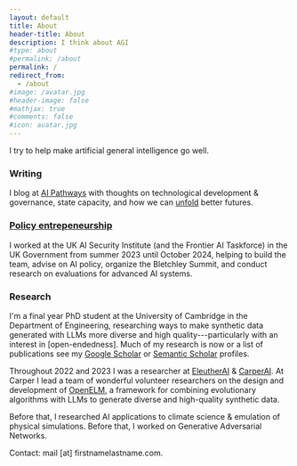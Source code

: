 ```yaml
---
layout: default
title: About
header-title: About
description: I think about AGI
#type: about
#permalink: /about
permalink: /
redirect_from:
  - /about
#image: /avatar.jpg
#header-image: false
#mathjax: true
#comments: false
#icon: avatar.jpg
---
```

<!-- {% marginfigure_left 'mn-id-whatever' 'assets/img/portrait_photo.jpg' 'Herbie Bradley<br>Test' %} -->
I try to help make artificial general intelligence go well.

### Writing

I blog at [AI Pathways](https://www.pathwaysai.org/) with thoughts on technological development & governance, state capacity, and how we can [unfold](https://www.henrikkarlsson.xyz/p/unfolding) better futures.

### [Policy entrepeneurship](https://renaissancephilanthropy.org/playbooks/policy-entrepreneurship/)

I worked at the UK AI Security Institute (and the Frontier AI Taskforce) in the UK Government from summer 2023 until October 2024, helping to build the team, advise on AI policy, organize the Bletchley Summit, and conduct research on evaluations for advanced AI systems.

### Research

I'm a final year PhD student at the University of Cambridge in the Department of Engineering, researching ways to make synthetic data generated with LLMs more diverse  and high quality---particularly with an interest in [open-endedness]. Much of my research is now or a list of publications see my [Google Scholar](https://scholar.google.com/citations?user=oQ0HzPcAAAAJ&hl=en) or [Semantic Scholar](https://www.semanticscholar.org/author/Herbie-Bradley/2070768742) profiles.

Throughout 2022 and 2023 I was a researcher at [EleutherAI](https://www.eleuther.ai/) & [CarperAI](http://carper.ai/). At Carper I lead a team of wonderful volunteer researchers on the design and development of [OpenELM](https://github.com/CarperAI/OpenELM), a framework for combining evolutionary algorithms with LLMs to generate diverse and high-quality synthetic data.

Before that, I researched AI applications to climate science & emulation of physical simulations. Before that, I worked on Generative Adversarial Networks.


Contact: mail [at] firstnamelastname.com.
